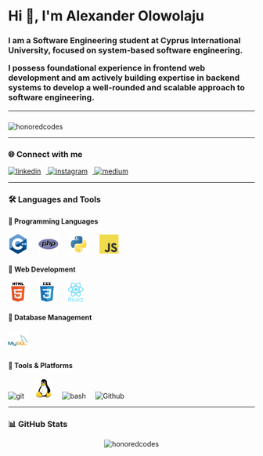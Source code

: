 <h1 align="left">Hi 👋, I'm Alexander Olowolaju</h1>

<h3 align="left">
<p>
I am a Software Engineering student at Cyprus International University, focused on system-based software engineering. 
</p>
<p> I possess foundational experience in frontend web development and am actively building expertise in backend systems to develop a well-rounded and scalable approach to software engineering.
</p>
</h3>

---
###
<p align="left">
  <img src="https://komarev.com/ghpvc/?username=honoredcodes&label=Profile%20views&color=0e75b6&style=flat" alt="honoredcodes" />
</p>

---

### 🌐 Connect with me
<p align="left">
  <a href="https://linkedin.com/in/honoredcodes" target="_blank">
    <img src="https://raw.githubusercontent.com/rahuldkjain/github-profile-readme-generator/master/src/images/icons/Social/linked-in-alt.svg" alt="linkedin" height="30" width="40" style="margin-right:10px;" />
  </a>
  <a href="https://instagram.com/honoredcodes" target="_blank">
    <img src="https://raw.githubusercontent.com/rahuldkjain/github-profile-readme-generator/master/src/images/icons/Social/instagram.svg" alt="instagram" height="30" width="40" style="margin-right:10px;" />
  </a>
  <a href="https://medium.com/@honoredcodes" target="_blank">
    <img src="https://raw.githubusercontent.com/rahuldkjain/github-profile-readme-generator/master/src/images/icons/Social/medium.svg" alt="medium" height="30" width="40" />
  </a>
</p>

---

### 🛠️ Languages and Tools

#### 🔹 Programming Languages
<p align="left">
  <img src="https://raw.githubusercontent.com/devicons/devicon/master/icons/cplusplus/cplusplus-original.svg" alt="cplusplus" width="40" height="40" style="margin-right:18px;"/>
   <img src="https://raw.githubusercontent.com/devicons/devicon/master/icons/php/php-original.svg" alt="php" width="40" height="40" style="margin-right:18px;"/>
  <img src="https://raw.githubusercontent.com/devicons/devicon/master/icons/python/python-original.svg" alt="python" width="40" height="40" style="margin-right: 18px"/>
  <img src="https://raw.githubusercontent.com/devicons/devicon/master/icons/javascript/javascript-original.svg" alt="javascript" width="40" height="40" />
 
</p>

#### 🔹 Web Development
<p align="left">
  <img src="https://raw.githubusercontent.com/devicons/devicon/master/icons/html5/html5-original-wordmark.svg" alt="html5" width="40" height="40" style="margin-right:15px;"/>
  <img src="https://raw.githubusercontent.com/devicons/devicon/master/icons/css3/css3-original-wordmark.svg" alt="css3" width="40" height="40" style="margin-right:15px;"/>
  <img src="https://raw.githubusercontent.com/devicons/devicon/master/icons/react/react-original-wordmark.svg" alt="react" width="40" height="40"/>
</p>

#### 🔹 Database Management
 <img src="https://raw.githubusercontent.com/devicons/devicon/master/icons/mysql/mysql-original-wordmark.svg" alt="mysql" width="40" height="40" style="margin-right:15px;"/>

#### 🔹 Tools & Platforms
<p align="left">
  <img src="https://www.vectorlogo.zone/logos/git-scm/git-scm-icon.svg" alt="git" width="40" height="40" style="margin-right:15px;"/>
  <img src="https://raw.githubusercontent.com/devicons/devicon/master/icons/linux/linux-original.svg" alt="linux" width="40" height="40" style="margin-right:15px;"/>
  <img src="https://bashlogo.com/img/symbol/svg/full_colored_dark.svg" alt="bash" width="40" height="40" style="margin-right:15px;"/>
   <img src="https://img.icons8.com/?size=100&id=zuHqpgzrusU5&format=png&color=ffffff" alt="Github" width="40" height="40"/>
</p>

---

### 📊 GitHub Stats

<p align="center">
  <img src="https://github-readme-streak-stats.herokuapp.com/?user=honoredcodes&" alt="honoredcodes" />
</p>